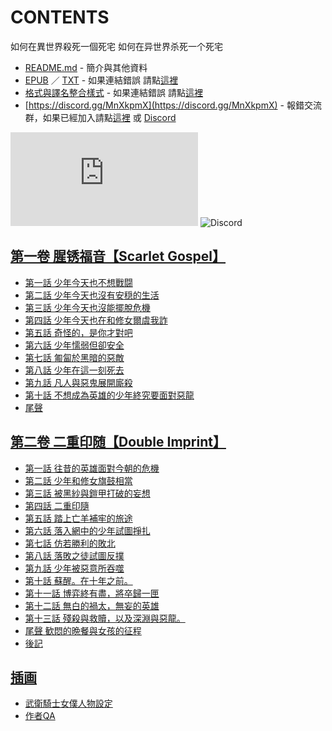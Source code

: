 # CONTENTS

如何在異世界殺死一個死宅
如何在异世界杀死一个死宅


- [README.md](README.md) - 簡介與其他資料
- [EPUB](https://gitlab.com/demonovel/epub-txt/blob/master/zh/%E5%A6%82%E4%BD%95%E5%9C%A8%E7%95%B0%E4%B8%96%E7%95%8C%E6%AE%BA%E6%AD%BB%E4%B8%80%E5%80%8B%E6%AD%BB%E5%AE%85.epub) ／ [TXT](https://gitlab.com/demonovel/epub-txt/blob/master/zh/out/%E5%A6%82%E4%BD%95%E5%9C%A8%E7%95%B0%E4%B8%96%E7%95%8C%E6%AE%BA%E6%AD%BB%E4%B8%80%E5%80%8B%E6%AD%BB%E5%AE%85.out.txt) - 如果連結錯誤 請點[這裡](https://gitlab.com/demonovel/epub-txt/tree/master)
- [格式與譯名整合樣式](https://github.com/bluelovers/node-novel/blob/master/lib/locales/%E5%A6%82%E4%BD%95%E5%9C%A8%E7%95%B0%E4%B8%96%E7%95%8C%E6%AE%BA%E6%AD%BB%E4%B8%80%E5%80%8B%E6%AD%BB%E5%AE%85.ts) - 如果連結錯誤 請點[這裡](https://github.com/bluelovers/node-novel/tree/master/lib/locales)
- [https://discord.gg/MnXkpmX](https://discord.gg/MnXkpmX) - 報錯交流群，如果已經加入請點[這裡](https://discordapp.com/channels/467794087769014273/467794088285175809) 或 [Discord](https://discordapp.com/channels/@me)


![導航目錄](https://chart.apis.google.com/chart?cht=qr&chs=150x150&chl=https://gitee.com/bluelovers/novel/blob/master/zh/如何在異世界殺死一個死宅/導航目錄.md)  ![Discord](https://chart.apis.google.com/chart?cht=qr&chs=150x150&chl=https://discord.gg/MnXkpmX)




## [第一卷 腥锈福音【Scarlet Gospel】](00000_%E7%AC%AC%E4%B8%80%E5%8D%B7%20%E8%85%A5%E9%94%88%E7%A6%8F%E9%9F%B3%E3%80%90Scarlet%20Gospel%E3%80%91)

- [第一話 少年今天也不想戰闘](00000_%E7%AC%AC%E4%B8%80%E5%8D%B7%20%E8%85%A5%E9%94%88%E7%A6%8F%E9%9F%B3%E3%80%90Scarlet%20Gospel%E3%80%91/00010_%E7%AC%AC%E4%B8%80%E8%A9%B1%20%E5%B0%91%E5%B9%B4%E4%BB%8A%E5%A4%A9%E4%B9%9F%E4%B8%8D%E6%83%B3%E6%88%B0%E9%97%98.txt)
- [第二話 少年今天也沒有安穏的生活](00000_%E7%AC%AC%E4%B8%80%E5%8D%B7%20%E8%85%A5%E9%94%88%E7%A6%8F%E9%9F%B3%E3%80%90Scarlet%20Gospel%E3%80%91/00020_%E7%AC%AC%E4%BA%8C%E8%A9%B1%20%E5%B0%91%E5%B9%B4%E4%BB%8A%E5%A4%A9%E4%B9%9F%E6%B2%92%E6%9C%89%E5%AE%89%E7%A9%8F%E7%9A%84%E7%94%9F%E6%B4%BB.txt)
- [第三話 少年今天也沒能擺脫危機](00000_%E7%AC%AC%E4%B8%80%E5%8D%B7%20%E8%85%A5%E9%94%88%E7%A6%8F%E9%9F%B3%E3%80%90Scarlet%20Gospel%E3%80%91/00030_%E7%AC%AC%E4%B8%89%E8%A9%B1%20%E5%B0%91%E5%B9%B4%E4%BB%8A%E5%A4%A9%E4%B9%9F%E6%B2%92%E8%83%BD%E6%93%BA%E8%84%AB%E5%8D%B1%E6%A9%9F.txt)
- [第四話 少年今天也在和修女爾虞我詐](00000_%E7%AC%AC%E4%B8%80%E5%8D%B7%20%E8%85%A5%E9%94%88%E7%A6%8F%E9%9F%B3%E3%80%90Scarlet%20Gospel%E3%80%91/00040_%E7%AC%AC%E5%9B%9B%E8%A9%B1%20%E5%B0%91%E5%B9%B4%E4%BB%8A%E5%A4%A9%E4%B9%9F%E5%9C%A8%E5%92%8C%E4%BF%AE%E5%A5%B3%E7%88%BE%E8%99%9E%E6%88%91%E8%A9%90.txt)
- [第五話 奇怪的，是你才對吧](00000_%E7%AC%AC%E4%B8%80%E5%8D%B7%20%E8%85%A5%E9%94%88%E7%A6%8F%E9%9F%B3%E3%80%90Scarlet%20Gospel%E3%80%91/00050_%E7%AC%AC%E4%BA%94%E8%A9%B1%20%E5%A5%87%E6%80%AA%E7%9A%84%EF%BC%8C%E6%98%AF%E4%BD%A0%E6%89%8D%E5%B0%8D%E5%90%A7.txt)
- [第六話 少年懦弱但卻安全](00000_%E7%AC%AC%E4%B8%80%E5%8D%B7%20%E8%85%A5%E9%94%88%E7%A6%8F%E9%9F%B3%E3%80%90Scarlet%20Gospel%E3%80%91/00060_%E7%AC%AC%E5%85%AD%E8%A9%B1%20%E5%B0%91%E5%B9%B4%E6%87%A6%E5%BC%B1%E4%BD%86%E5%8D%BB%E5%AE%89%E5%85%A8.txt)
- [第七話 匍匐於黑暗的惡敵](00000_%E7%AC%AC%E4%B8%80%E5%8D%B7%20%E8%85%A5%E9%94%88%E7%A6%8F%E9%9F%B3%E3%80%90Scarlet%20Gospel%E3%80%91/00070_%E7%AC%AC%E4%B8%83%E8%A9%B1%20%E5%8C%8D%E5%8C%90%E6%96%BC%E9%BB%91%E6%9A%97%E7%9A%84%E6%83%A1%E6%95%B5.txt)
- [第八話 少年在這一刻死去](00000_%E7%AC%AC%E4%B8%80%E5%8D%B7%20%E8%85%A5%E9%94%88%E7%A6%8F%E9%9F%B3%E3%80%90Scarlet%20Gospel%E3%80%91/00080_%E7%AC%AC%E5%85%AB%E8%A9%B1%20%E5%B0%91%E5%B9%B4%E5%9C%A8%E9%80%99%E4%B8%80%E5%88%BB%E6%AD%BB%E5%8E%BB.txt)
- [第九話 凡人與惡鬼展開廝殺](00000_%E7%AC%AC%E4%B8%80%E5%8D%B7%20%E8%85%A5%E9%94%88%E7%A6%8F%E9%9F%B3%E3%80%90Scarlet%20Gospel%E3%80%91/00090_%E7%AC%AC%E4%B9%9D%E8%A9%B1%20%E5%87%A1%E4%BA%BA%E8%88%87%E6%83%A1%E9%AC%BC%E5%B1%95%E9%96%8B%E5%BB%9D%E6%AE%BA.txt)
- [第十話 不想成為英雄的少年終究要面對惡龍](00000_%E7%AC%AC%E4%B8%80%E5%8D%B7%20%E8%85%A5%E9%94%88%E7%A6%8F%E9%9F%B3%E3%80%90Scarlet%20Gospel%E3%80%91/00100_%E7%AC%AC%E5%8D%81%E8%A9%B1%20%E4%B8%8D%E6%83%B3%E6%88%90%E7%82%BA%E8%8B%B1%E9%9B%84%E7%9A%84%E5%B0%91%E5%B9%B4%E7%B5%82%E7%A9%B6%E8%A6%81%E9%9D%A2%E5%B0%8D%E6%83%A1%E9%BE%8D.txt)
- [尾聲](00000_%E7%AC%AC%E4%B8%80%E5%8D%B7%20%E8%85%A5%E9%94%88%E7%A6%8F%E9%9F%B3%E3%80%90Scarlet%20Gospel%E3%80%91/00110_%E5%B0%BE%E8%81%B2.txt)


## [第二卷 二重印随【Double Imprint】](00010_%E7%AC%AC%E4%BA%8C%E5%8D%B7%20%E4%BA%8C%E9%87%8D%E5%8D%B0%E9%9A%8F%E3%80%90Double%20Imprint%E3%80%91)

- [第一話 往昔的英雄面對今朝的危機](00010_%E7%AC%AC%E4%BA%8C%E5%8D%B7%20%E4%BA%8C%E9%87%8D%E5%8D%B0%E9%9A%8F%E3%80%90Double%20Imprint%E3%80%91/00010_%E7%AC%AC%E4%B8%80%E8%A9%B1%20%E5%BE%80%E6%98%94%E7%9A%84%E8%8B%B1%E9%9B%84%E9%9D%A2%E5%B0%8D%E4%BB%8A%E6%9C%9D%E7%9A%84%E5%8D%B1%E6%A9%9F.txt)
- [第二話 少年和修女旗鼓相當](00010_%E7%AC%AC%E4%BA%8C%E5%8D%B7%20%E4%BA%8C%E9%87%8D%E5%8D%B0%E9%9A%8F%E3%80%90Double%20Imprint%E3%80%91/00020_%E7%AC%AC%E4%BA%8C%E8%A9%B1%20%E5%B0%91%E5%B9%B4%E5%92%8C%E4%BF%AE%E5%A5%B3%E6%97%97%E9%BC%93%E7%9B%B8%E7%95%B6.txt)
- [第三話 被黑紗與鎧甲打破的妄想](00010_%E7%AC%AC%E4%BA%8C%E5%8D%B7%20%E4%BA%8C%E9%87%8D%E5%8D%B0%E9%9A%8F%E3%80%90Double%20Imprint%E3%80%91/00030_%E7%AC%AC%E4%B8%89%E8%A9%B1%20%E8%A2%AB%E9%BB%91%E7%B4%97%E8%88%87%E9%8E%A7%E7%94%B2%E6%89%93%E7%A0%B4%E7%9A%84%E5%A6%84%E6%83%B3.txt)
- [第四話 二重印隨](00010_%E7%AC%AC%E4%BA%8C%E5%8D%B7%20%E4%BA%8C%E9%87%8D%E5%8D%B0%E9%9A%8F%E3%80%90Double%20Imprint%E3%80%91/00040_%E7%AC%AC%E5%9B%9B%E8%A9%B1%20%E4%BA%8C%E9%87%8D%E5%8D%B0%E9%9A%A8.txt)
- [第五話 踏上亡羊補牢的旅途](00010_%E7%AC%AC%E4%BA%8C%E5%8D%B7%20%E4%BA%8C%E9%87%8D%E5%8D%B0%E9%9A%8F%E3%80%90Double%20Imprint%E3%80%91/00050_%E7%AC%AC%E4%BA%94%E8%A9%B1%20%E8%B8%8F%E4%B8%8A%E4%BA%A1%E7%BE%8A%E8%A3%9C%E7%89%A2%E7%9A%84%E6%97%85%E9%80%94.txt)
- [第六話 落入網中的少年試圖掙扎](00010_%E7%AC%AC%E4%BA%8C%E5%8D%B7%20%E4%BA%8C%E9%87%8D%E5%8D%B0%E9%9A%8F%E3%80%90Double%20Imprint%E3%80%91/00060_%E7%AC%AC%E5%85%AD%E8%A9%B1%20%E8%90%BD%E5%85%A5%E7%B6%B2%E4%B8%AD%E7%9A%84%E5%B0%91%E5%B9%B4%E8%A9%A6%E5%9C%96%E6%8E%99%E6%89%8E.txt)
- [第七話 仿若勝利的敗北](00010_%E7%AC%AC%E4%BA%8C%E5%8D%B7%20%E4%BA%8C%E9%87%8D%E5%8D%B0%E9%9A%8F%E3%80%90Double%20Imprint%E3%80%91/00070_%E7%AC%AC%E4%B8%83%E8%A9%B1%20%E4%BB%BF%E8%8B%A5%E5%8B%9D%E5%88%A9%E7%9A%84%E6%95%97%E5%8C%97.txt)
- [第八話 落敗之徒試圖反撲](00010_%E7%AC%AC%E4%BA%8C%E5%8D%B7%20%E4%BA%8C%E9%87%8D%E5%8D%B0%E9%9A%8F%E3%80%90Double%20Imprint%E3%80%91/00080_%E7%AC%AC%E5%85%AB%E8%A9%B1%20%E8%90%BD%E6%95%97%E4%B9%8B%E5%BE%92%E8%A9%A6%E5%9C%96%E5%8F%8D%E6%92%B2.txt)
- [第九話 少年被惡意所吞噬](00010_%E7%AC%AC%E4%BA%8C%E5%8D%B7%20%E4%BA%8C%E9%87%8D%E5%8D%B0%E9%9A%8F%E3%80%90Double%20Imprint%E3%80%91/00090_%E7%AC%AC%E4%B9%9D%E8%A9%B1%20%E5%B0%91%E5%B9%B4%E8%A2%AB%E6%83%A1%E6%84%8F%E6%89%80%E5%90%9E%E5%99%AC.txt)
- [第十話 蘇醒。在十年之前。](00010_%E7%AC%AC%E4%BA%8C%E5%8D%B7%20%E4%BA%8C%E9%87%8D%E5%8D%B0%E9%9A%8F%E3%80%90Double%20Imprint%E3%80%91/00100_%E7%AC%AC%E5%8D%81%E8%A9%B1%20%E8%98%87%E9%86%92%E3%80%82%E5%9C%A8%E5%8D%81%E5%B9%B4%E4%B9%8B%E5%89%8D%E3%80%82.txt)
- [第十一話 博弈終有盡，將卒歸一匣](00010_%E7%AC%AC%E4%BA%8C%E5%8D%B7%20%E4%BA%8C%E9%87%8D%E5%8D%B0%E9%9A%8F%E3%80%90Double%20Imprint%E3%80%91/00110_%E7%AC%AC%E5%8D%81%E4%B8%80%E8%A9%B1%20%E5%8D%9A%E5%BC%88%E7%B5%82%E6%9C%89%E7%9B%A1%EF%BC%8C%E5%B0%87%E5%8D%92%E6%AD%B8%E4%B8%80%E5%8C%A3.txt)
- [第十二話 無白的禍太，無妄的英雄](00010_%E7%AC%AC%E4%BA%8C%E5%8D%B7%20%E4%BA%8C%E9%87%8D%E5%8D%B0%E9%9A%8F%E3%80%90Double%20Imprint%E3%80%91/00120_%E7%AC%AC%E5%8D%81%E4%BA%8C%E8%A9%B1%20%E7%84%A1%E7%99%BD%E7%9A%84%E7%A6%8D%E5%A4%AA%EF%BC%8C%E7%84%A1%E5%A6%84%E7%9A%84%E8%8B%B1%E9%9B%84.txt)
- [第十三話 殘殺與救贖，以及深淵與惡龍。](00010_%E7%AC%AC%E4%BA%8C%E5%8D%B7%20%E4%BA%8C%E9%87%8D%E5%8D%B0%E9%9A%8F%E3%80%90Double%20Imprint%E3%80%91/00130_%E7%AC%AC%E5%8D%81%E4%B8%89%E8%A9%B1%20%E6%AE%98%E6%AE%BA%E8%88%87%E6%95%91%E8%B4%96%EF%BC%8C%E4%BB%A5%E5%8F%8A%E6%B7%B1%E6%B7%B5%E8%88%87%E6%83%A1%E9%BE%8D%E3%80%82.txt)
- [尾聲 歓悶的晩餐與女孩的征程](00010_%E7%AC%AC%E4%BA%8C%E5%8D%B7%20%E4%BA%8C%E9%87%8D%E5%8D%B0%E9%9A%8F%E3%80%90Double%20Imprint%E3%80%91/00140_%E5%B0%BE%E8%81%B2%20%E6%AD%93%E6%82%B6%E7%9A%84%E6%99%A9%E9%A4%90%E8%88%87%E5%A5%B3%E5%AD%A9%E7%9A%84%E5%BE%81%E7%A8%8B.txt)
- [後記](00010_%E7%AC%AC%E4%BA%8C%E5%8D%B7%20%E4%BA%8C%E9%87%8D%E5%8D%B0%E9%9A%8F%E3%80%90Double%20Imprint%E3%80%91/00150_%E5%BE%8C%E8%A8%98.txt)


## [插画](00020_%E6%8F%92%E7%94%BB)

- [武衛騎士女僕人物設定](00020_%E6%8F%92%E7%94%BB/00010_%E6%AD%A6%E8%A1%9B%E9%A8%8E%E5%A3%AB%E5%A5%B3%E5%83%95%E4%BA%BA%E7%89%A9%E8%A8%AD%E5%AE%9A.txt)
- [作者QA](00020_%E6%8F%92%E7%94%BB/00040_%E4%BD%9C%E8%80%85QA.txt)

